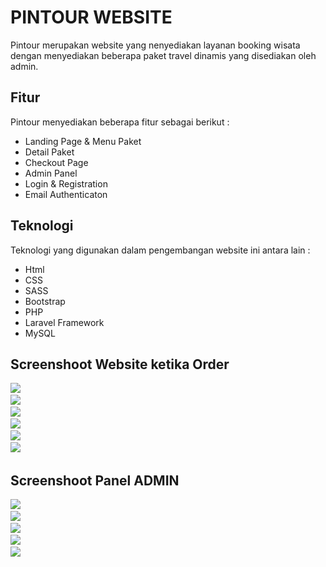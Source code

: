 
# PINTOUR WEBSITE

Pintour merupakan website yang nenyediakan layanan booking wisata dengan menyediakan beberapa paket travel dinamis yang disediakan oleh admin.

## Fitur

Pintour menyediakan beberapa fitur sebagai berikut :

- Landing Page & Menu Paket
- Detail Paket
- Checkout Page
- Admin Panel
- Login & Registration
- Email Authenticaton

## Teknologi

Teknologi yang digunakan dalam pengembangan website ini antara lain :

- Html
- CSS
- SASS
- Bootstrap
- PHP 
- Laravel Framework
- MySQL

## Screenshoot Website ketika Order
<img src="https://github.com/Tasrifin/Pintour/blob/master/screenshoots/1.png">&nbsp; <br>
<img src="https://github.com/Tasrifin/Pintour/blob/master/screenshoots/2.png">&nbsp; <br>
<img src="https://github.com/Tasrifin/Pintour/blob/master/screenshoots/3.png">&nbsp; <br>
<img src="https://github.com/Tasrifin/Pintour/blob/master/screenshoots/4.png">&nbsp; <br>
<img src="https://github.com/Tasrifin/Pintour/blob/master/screenshoots/5.png">&nbsp; <br>
<img src="https://github.com/Tasrifin/Pintour/blob/master/screenshoots/6.png">&nbsp; <br>

## Screenshoot Panel ADMIN
<img src="https://github.com/Tasrifin/Pintour/blob/master/screenshoots/11.png">&nbsp; <br>
<img src="https://github.com/Tasrifin/Pintour/blob/master/screenshoots/12.png">&nbsp; <br>
<img src="https://github.com/Tasrifin/Pintour/blob/master/screenshoots/13.png">&nbsp; <br>
<img src="https://github.com/Tasrifin/Pintour/blob/master/screenshoots/14.png">&nbsp; <br>
<img src="https://github.com/Tasrifin/Pintour/blob/master/screenshoots/15.png">&nbsp; <br>
